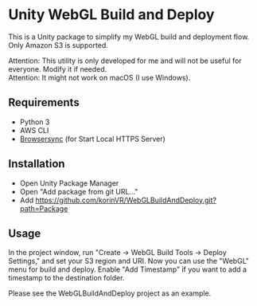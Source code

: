 # Unity WebGL Build and Deploy

This is a Unity package to simplify my WebGL build and deployment flow. Only Amazon S3 is supported.

Attention: This utility is only developed for me and will not be useful for everyone. Modify it if needed.  
Attention: It might not work on macOS (I use Windows).

## Requirements

- Python 3
- AWS CLI
- [Browsersync](https://browsersync.io/) (for Start Local HTTPS Server)

## Installation

- Open Unity Package Manager
- Open "Add package from git URL..."
- Add https://github.com/korinVR/WebGLBuildAndDeploy.git?path=Package

## Usage

In the project window, run "Create -> WebGL Build Tools -> Deploy Settings," and set your S3 region and URI. Now you can use the "WebGL" menu for build and deploy. Enable "Add Timestamp" if you want to add a timestamp to the destination folder.

Please see the WebGLBuildAndDeploy project as an example.
